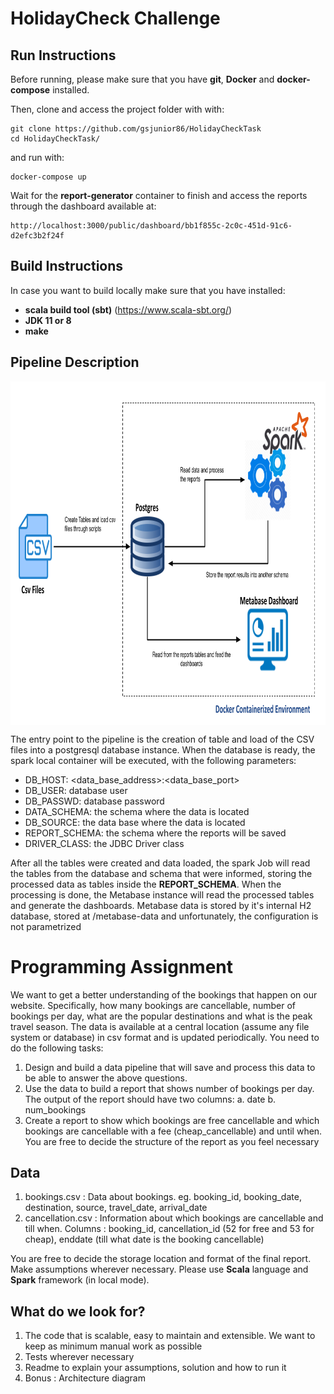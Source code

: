 # HolidayCheck Challenge

## Run Instructions
Before running, please make sure that you have **git**, **Docker** and **docker-compose** installed.

Then, clone and access the project folder with with:
```
git clone https://github.com/gsjunior86/HolidayCheckTask
cd HolidayCheckTask/
```

and run with:
```
docker-compose up
```

Wait for the **report-generator** container to finish and access the reports through the dashboard available at:
```
http://localhost:3000/public/dashboard/bb1f855c-2c0c-451d-91c6-d2efc3b2f24f
```

## Build Instructions
In case you want to build locally make sure that you have installed:

- **scala build tool (sbt)** (https://www.scala-sbt.org/)
- **JDK 11 or 8**
- **make**


## Pipeline Description
<img src="https://github.com/gsjunior86/HolidayCheckTask/blob/main/img/holidaycheck.png" align="center" height="550" width="894" >

The entry point to the pipeline is the creation of table and load of the CSV files into a postgresql database instance.
When the database is ready, the spark local container will be executed, with the following parameters:
- DB_HOST: <data_base_address>:<data_base_port>
- DB_USER: database user
- DB_PASSWD: database password
- DATA_SCHEMA: the schema where the data is located
- DB_SOURCE: the data base where the data is located
- REPORT_SCHEMA: the schema where the reports will be saved
- DRIVER_CLASS: the JDBC Driver class

After all the tables were created and data loaded, the spark Job will read the tables from the database and schema that were informed, storing the processed data as tables inside the **REPORT_SCHEMA**.
When the processing is done, the Metabase instance will read the processed tables and generate the dashboards.
Metabase data is stored by it's internal H2 database, stored at /metabase-data and unfortunately, the configuration is not parametrized



# Programming Assignment

We want to get a better understanding of the bookings that happen on our website. Specifically, how many bookings are cancellable, number of bookings per day, what are the popular destinations and what is the peak travel season.
The data is available at a central location (assume any file system or database) in csv format and is updated periodically. You need to do the following tasks:

1. Design and build a data pipeline that will save and process this data to be able to answer the above questions. 
2. Use the data to build a report that shows number of bookings per day. 
	The output of the report should have two columns:
		a. date
		b. num_bookings
3. Create a report to show which bookings are free cancellable and which bookings are cancellable with a fee (cheap_cancellable) and until when. You are free to decide the structure of the report as you feel necessary

## Data

1. bookings.csv : Data about bookings. eg. booking_id, booking_date, destination, source, travel_date, arrival_date
2. cancellation.csv : Information about which bookings are cancellable and till when. Columns : booking_id, cancellation_id (52 for free and 53 for cheap), enddate (till what date is the booking cancellable)

You are free to decide the storage location and format of the final report. Make assumptions wherever necessary. Please use **Scala** language and **Spark** framework (in local mode).

## What do we look for?

1. The code that is scalable, easy to maintain and extensible. We want to keep as minimum manual work as possible
2. Tests wherever necessary
3. Readme to explain your assumptions, solution and how to run it
4. Bonus : Architecture diagram	
